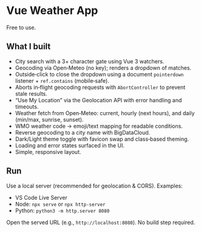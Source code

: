 # Vue Weather App

Free to use.

## What I built
- City search with a 3+ character gate using Vue 3 watchers.
- Geocoding via Open‑Meteo (no key); renders a dropdown of matches.
- Outside‑click to close the dropdown using a document `pointerdown` listener + `ref.contains` (mobile‑safe).
- Aborts in‑flight geocoding requests with `AbortController` to prevent stale results.
- “Use My Location” via the Geolocation API with error handling and timeouts.
- Weather fetch from Open‑Meteo: current, hourly (next hours), and daily (min/max, sunrise, sunset).
- WMO weather code → emoji/text mapping for readable conditions.
- Reverse geocoding to a city name with BigDataCloud.
- Dark/Light theme toggle with favicon swap and class‑based theming.
- Loading and error states surfaced in the UI.
- Simple, responsive layout.

## Run
Use a local server (recommended for geolocation & CORS). Examples:
- VS Code Live Server
- Node: `npx serve` or `npx http-server`
- Python: `python3 -m http.server 8080`

Open the served URL (e.g., `http://localhost:8080`). No build step required.